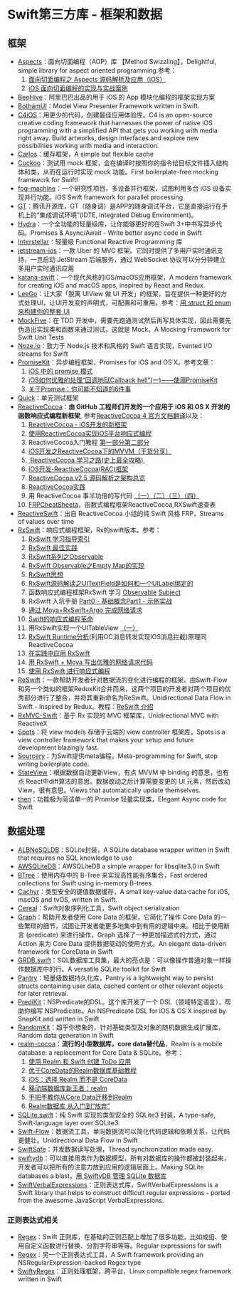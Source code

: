 # Swift第三方库 - 框架和数据
## 框架
- [Aspects][1]：面向切面编程（AOP）库 【Method Swizzling】，Delightful, simple library for aspect oriented programming.参考：
	1. [面向切面编程之 Aspects 源码解析及应用（iOS）][2]
	2. [iOS 面向切面编程的实现与实战案例][3]
- [BeeHive][4]：阿里巴巴出品的用于 iOS 的 App 模块化编程的框架实现方案
- [BothamUI][5]：Model View Presenter Framework written in Swift.
- [C4iOS][6]：用更少的代码，创建最佳应用体验库。C4 is an open-source creative coding framework that harnesses the power of native iOS programming with a simplified API that gets you working with media right away. Build artworks, design interfaces and explore new possibilities working with media and interaction.
- [Carlos][7]：缓存框架，A simple but flexible cache
- [Cuckoo][8]：测试用 mock 框架，会在编译时按照你的指令给目标文件插入结构体和类，从而在运行时实现 mock 功能。First boilerplate-free mocking framework for Swift!
- [fog-machine][9]：一个研究性项目，多设备并行框架，试图利用多台 iOS 设备实现并行功能。iOS Swift framework for parallel processing
- [GT][10]：腾讯开源库，GT（随身调）是APP的随身调试平台，它是直接运行在手机上的“集成调试环境”(IDTE, Integrated Debug Environment)。
- [Hydra][11]：一个全功能的轻量级库，让你能够更好的在Swift 3+中书写异步代码。Promises & Async/Await - Write better async code in Swift
- [Interstellar][12]：轻量级 Functional Reactive Programming 库
- [jetstream-ios][13]：一款 Uber 的 MVC 框架。它同时提供了多用户实时通讯支持，一旦启动 JetStream 后端服务，通过 WebSocket 协议可以分分钟建立多用户实时通讯应用
- [katana-swift][14]：一个现代风格的iOS/macOS应用框架，A modern framework for creating iOS and macOS apps, inspired by React and Redux.
- [LeeGo][15]：让大家「脱离 UIView 做 UI 开发」的框架，旨在提供一种更好的方式处理UI，让UI开发变的声明式，可配置和可重用。参考：[用 struct 和 enum 来构建你的整套 UI][16]
- [MockFive][17]：在 TDD 开发中，需要先跑通测试然后再写具体实现，因此需要先伪造出实现类和函数来通过测试，这就是 Mock。A Mocking Framework for Swift Unit Tests
- [Noze.io][18]：致力于 Node.js 技术和风格的 Swift 语言实现，Evented I/O streams for Swift
- [PromiseKit][19]：异步编程框架，Promises for iOS and OS X。参考文章：
	1. [iOS 中的 promise 模式][20]
	2. [iOS如何优雅的处理“回调地狱Callback hell”(一)——使用PromiseKit][21]
	3. [关于Promise：你可能不知道的6件事][22]
- [Quick][23]：单元测试框架
- [ReactiveCocoa][24]：**由 GitHub 工程师们开发的一个应用于 iOS 和 OS X 开发的函数响应式编程新框架**, 参考[ReactiveCocoa 4 官方文档翻译][25]以及：
	1. [ReactiveCocoa - iOS开发的新框架][26]
	2. [使用ReactiveCocoa实现iOS平台响应式编程][27]
	2. ReactiveCocoa入门教程 [第一部分][28][第二部分][29]
	3. [iOS开发之ReactiveCocoa下的MVVM（干货分享）][30]
	4. [ ReactiveCocoa 学习之路(史上最全攻略) ][31]
	5. [iOS开发-ReactiveCocoa(RAC)框架][32]
	6. [ReactiveCocoa v2.5 源码解析之架构总览][33]
	7. [ReactiveCocoa实践][34]
	8. 用 ReactiveCocoa 事半功倍的写代码 [（一）][35][（二）][36][（三）][37][（四）][38]
	9. [FRPCheatSheeta][39]，函数式编程框架ReactiveCocoa,RXSwift速查表
- [ReactiveSwift][40]：出自 ReactiveCocoa 小组的纯 Swift 风格 FRP，Streams of values over time
- [RxSwift][41]：响应式编程框架，Rx的swift版本。参考：
	1. [RxSwift 学习指导索引][42]
	2. [RxSwift 最佳实践][43]
	1. [RxSwift系列之Observable][44]
	2. [RxSwift Observable之Empty,Map的实现][45]
	3. [RxSwift思想][46]
	4. [RxSwift源码解读之UITextField是如何和一个UILabel绑定的][47]
	5. 函数响应式编程框架RxSwift 学习 [Observable][48] [Subject][49]
	6. RxSwift 入坑手册 [Part0 - 基础概念][50][Part1 - 示例实战][51]
	7. [通过 Moya+RxSwift+Argo 完成网络请求][52]
	8. [Swift的响应式编程革命][53]
	9. 用RxSwift实现一个UITableView [（一）][54]
	10. [RxSwift Runtime分析][55](利用OC消息转发实现IOS消息拦截)原理同ReactiveCocoa
	11. [在实践中应用 RxSwift][56]
	12. [用 RxSwift + Moya 写出优雅的网络请求代码][57]
	13. [使用 RxSwift 进行响应式编程][58]
- [ReSwift][59]：一款帮助开发者针对数据流的变化进行编程的框架。由Swift-Flow和另一个类似的框架ReduxKit合并而来，这两个项目的开发者对两个项目的优秀部分进行了整合，并将其重新命名为ReSwift。Unidirectional Data Flow in Swift - Inspired by Redux。教程：[ReSwift 介绍][60]
- [RxMVC-Swift][61]：基于 Rx 实现的 MVC 框架库，Unidirectional MVC with ReactiveX
- [Spots][62]：将 view models 存储于云端的 view controller 框架库，Spots is a view controller framework that makes your setup and future development blazingly fast.
- [Sourcery][63]：为Swift提供meta编程。Meta-programming for Swift, stop writing boilerplate code. 
- [StateView][64]：根据数据自动更新View，有点 MVVM 中 binding 的意思，也有点 React中diff算法的意思。数据改动之后计算需要变更的 UI 元素，然后改动 View，很有意思。Views that automatically update themselves.
- [then][65]：功能极为简洁单一的 Promise 轻量实现类，Elegant Async code for Swift

## 数据处理
- [ALBNoSQLDB][66]：SQLite封装，A SQLite database wrapper written in Swift that requires no SQL knowledge to use
- [AWSQLiteDB][67]：AWSQLiteDB a simple wrapper for libsqlite3.0 in Swift
- [BTree][68]：使用内存中的 B-Tree 来实现高性能有序集合，Fast ordered collections for Swift using in-memory B-trees
- [Cachyr][69]：类型安全的键值数据缓存，A small key-value data cache for iOS, macOS and tvOS, written in Swift.
- [Cereal][70]：Swift对象序列化工具，Swift object serialization
- [Graph][71]：帮助开发者使用 Core Data 的框架，它简化了操作 Core Data 的一些繁琐的细节，试图让开发者能更多地集中到有用的逻辑中来。相比于使用断言 (predicate) 来进行操作，Graph 选择了一种更加描述式的方式，通过 Action 来为 Core Data 提供数据驱动的使用方式。An elegant data-driven framework for CoreData in Swift
- [GRDB.swift][72]：SQL数据库工具集，最大的亮点是：可以像操作普通对象一样操作数据库中的行。A versatile SQLite toolkit for Swift
- [Pantry][73]：轻量级数据持久化库，Pantry is a lightweight way to persist structs containing user data, cached content or other relevant objects for later retrieval.
- [PrediKit][74]：NSPredicate的DSL。这个库开发了一个 DSL（领域特定语言），帮助你编写 NSPredicate。An NSPredicate DSL for iOS & OS X inspired by SnapKit and written in Swift
- [RandomKit][75]：超乎你想象的，针对基础类型及对象的随机数据生成扩展库，Random data generation in Swift
- [realm-cocoa][76]：**流行的小型数据库，core data替代品**，Realm is a mobile database: a replacement for Core Data & SQLite。参考：
	1. [使用 Realm 和 Swift 创建 ToDo 应用][77]
	2. [优于CoreData的Realm数据库基础教程][78]
	3. [iOS：选择 Realm 而不是 CoreData][79]
	4. [移动端数据库新王者：realm][80]
	5. [手把手教你从Core Data迁移到Realm][81]
	6. [Realm数据库 从入门到“放弃”][82]
- [SQLite.swift][83]：纯 Swift 实现的类型安全的 SQLite3 封装，A type-safe, Swift-language layer over SQLite3.
- [Swift-Flow][84]：数据流工具，单向数据流可以简化代码逻辑和依赖关系，让代码更健壮。Unidirectional Data Flow in Swift
- [SwiftSafe][85]：并发数据读写处理，Thread synchronization made easy.
- [swiftydb][86]：可以直接用类作为数据模型，所有对数据库的操作都被封装起来，开发者可以把所有的注意力放到应用的逻辑层面上。Making SQLite databases a blast，[用 SwiftyDB 管理 SQLite 数据库][87]
- [SwiftVerbalExpressions][88]：正则表达式库，SwiftVerbalExpressions is a Swift library that helps to construct difficult regular expressions - ported from the awesome JavaScript VerbalExpressions.

### 正则表达式相关
- [Regex][89]：Swift 正则库，在基础的正则匹配上增加了很多功能，比如成组、使用自定义函数进行替换、分割字符串等等。Regular expressions for swift
- [Regex][90]：另一个正则表达式工具，A Swift framework providing an NSRegularExpression-backed Regex type
- [SwiftyRegex][91]：正则处理框架，跨平台，Linux compatible regex framework written in Swift

[1]:	https://github.com/steipete/Aspects "Aspects"
[2]:	http://wereadteam.github.io/2016/06/30/Aspects/ "面向切面编程之 Aspects 源码解析及应用（iOS）"
[3]:	http://www.jianshu.com/p/978ac4f49828 "iOS 面向切面编程的实现与实战案例"
[4]:	https://github.com/alibaba/BeeHive "BeeHive"
[5]:	https://github.com/Karumi/BothamUI "BothamUI"
[6]:	https://github.com/C4Framework/C4iOS "C4iOS"
[7]:	https://github.com/WeltN24/Carlos "Carlos"
[8]:	https://github.com/SwiftKit/Cuckoo "Cuckoo"
[9]:	https://github.com/ngageoint/fog-machine "fog-machine"
[10]:	https://github.com/TencentOpen/GT "GT"
[11]:	https://github.com/malcommac/Hydra "Hydra"
[12]:	https://github.com/JensRavens/Interstellar "Interstellar"
[13]:	https://github.com/uber/jetstream-ios "jetstream-ios"
[14]:	https://github.com/BendingSpoons/katana-swift "katana-swift"
[15]:	https://github.com/wangshengjia/LeeGo "LeeGo"
[16]:	http://allblue.me/swift/2016/05/26/LeeGo-chinese-version/
[17]:	https://github.com/DeliciousRaspberryPi/MockFive "MockFive"
[18]:	https://github.com/NozeIO/Noze.io "Noze.io"
[19]:	https://github.com/mxcl/PromiseKit "PromiseKit"
[20]:	http://nathanli.cn/2015/11/15/ios-%E4%B8%AD%E7%9A%84-promise-%E6%A8%A1%E5%BC%8F/ "iOS 中的 promise 模式"
[21]:	http://www.jianshu.com/p/f060cfd52f17 "iOS如何优雅的处理“回调地狱Callback hell”(一)——使用PromiseKit"
[22]:	https://github.com/dwqs/blog/issues/1
[23]:	https://github.com/Quick/Quick "Quick"
[24]:	https://github.com/ReactiveCocoa/ReactiveCocoa "ReactiveCocoa"
[25]:	http://www.jianshu.com/p/226f33fcce51 "ReactiveCocoa 4 官方文档翻译"
[26]:	http://www.devtang.com/blog/2014/02/11/reactivecocoa-introduction
[27]:	http://www.itiger.me/?p=38
[28]:	http://www.cnblogs.com/tmacforever/p/4878180.html "ReactiveCocoa入门教程——第一部分(转)"
[29]:	http://www.cnblogs.com/tmacforever/p/4882462.html "ReactiveCocoa入门教程——第二部分(转)"
[30]:	http://www.cnblogs.com/ludashi/p/4925042.html "iOS开发之ReactiveCocoa下的MVVM（干货分享）"
[31]:	http://runningyoung.github.io/ios/ReactiveCocoa/ "ReactiveCocoa 学习之路(史上最全攻略)"
[32]:	http://yimouleng.com/2015/12/20/ios-ReactiveCocoa/ "iOS开发-ReactiveCocoa(RAC)框架"
[33]:	http://blog.leichunfeng.com/blog/2015/12/25/reactivecocoa-v2-dot-5-yuan-ma-jie-xi-zhi-jia-gou-zong-lan/ "ReactiveCocoa v2.5 源码解析之架构总览"
[34]:	http://beice1990.duapp.com/reactivecocoashi-jian/ "ReactiveCocoa实践"
[35]:	http://fengjian0106.github.io/2016/04/17/The-Power-Of-Composition-In-FRP-Part-1/ "用 ReactiveCocoa 事半功倍的写代码（一）"
[36]:	http://fengjian0106.github.io/2016/04/26/The-Power-Of-Composition-In-FRP-Part-2/ "用 ReactiveCocoa 事半功倍的写代码（二）"
[37]:	http://fengjian0106.github.io/2016/04/28/The-Power-Of-Composition-In-FRP-Part-3/ "用 ReactiveCocoa 事半功倍的写代码（三）"
[38]:	http://fengjian0106.github.io/2016/05/03/The-Power-Of-Composition-In-FRP-Part-4/ "用 ReactiveCocoa 事半功倍的写代码（四）"
[39]:	https://github.com/aiqiuqiu/FRPCheatSheeta "FRPCheatSheeta"
[40]:	https://github.com/ReactiveCocoa/ReactiveSwift "ReactiveSwift"
[41]:	https://github.com/ReactiveX/RxSwift "RxSwift"
[42]:	http://t.swift.gg/d/2-rxswift
[43]:	https://github.com/ipader/SwiftGuide/wiki/RxSwift%20%E6%9C%80%E4%BD%B3%E5%AE%9E%E8%B7%B5 "RxSwift 最佳实践"
[44]:	http://fengdeng.github.io/blog/2016/01/12/rxswiftxi-lie-zhi-observable/ "RxSwift系列之Observable"
[45]:	http://fengdeng.github.io/blog/2016/01/13/rxswift-observablezhi-just/ "RxSwift Observable之Empty,Map的实现"
[46]:	http://fengdeng.github.io/blog/2016/01/19/rxswiftsi-xiang/ "RxSwift思想"
[47]:	http://fengdeng.github.io/blog/2016/01/22/rxswift-dao-di-[?]-ge-uitextfieldshi-ru-he-he-[?]-ge-uilabelbang-ding-de/ "RxSwift源码解读之UITextField是如何和一个UILabel绑定的"
[48]:	http://www.jianshu.com/p/2351ba7f22e4 "函数响应式编程框架RxSwift 学习——Observable"
[49]:	http://www.jianshu.com/p/209cae2a54a1 "函数响应式编程框架RxSwift 学习——Subject"
[50]:	http://blog.callmewhy.com/2015/09/21/rxswift-getting-started-0/ "RxSwift 入坑手册 Part0 - 基础概念"
[51]:	http://blog.callmewhy.com/2015/09/23/rxswift-getting-started-1/ "RxSwift 入坑手册 Part1 - 示例实战"
[52]:	http://blog.callmewhy.com/2015/11/01/moya-rxswift-argo-lets-go/ "通过 Moya+RxSwift+Argo 完成网络请求"
[53]:	http://mp.weixin.qq.com/s?__biz=MzA3ODg4MDk0Ng==&mid=2651112245&idx=1&sn=6536b90c09651380ec2009eb46ed9281#rd
[54]:	http://www.jianshu.com/p/d57ff2b3e0d4 "【RxSwift系列】用RxSwift实现一个UITableView（一）"
[55]:	http://www.jianshu.com/p/77acd1bba906
[56]:	http://swift.gg/2016/07/08/using-rxswift-in-practice/ "在实践中应用 RxSwift"
[57]:	http://liuduo.me/2016/07/24/rxswiftmoyanetwork/ "用 RxSwift + Moya 写出优雅的网络请求代码"
[58]:	https://realm.io/cn/news/altconf-scott-gardner-reactive-programming-with-rxswift/
[59]:	https://github.com/ReSwift/ReSwift "ReSwift"
[60]:	http://limboy.me/tech/2016/12/04/reswift-analyze.html
[61]:	https://github.com/Hardtack/RxMVC-Swift "RxMVC-Swift"
[62]:	https://github.com/hyperoslo/Spots "Spots"
[63]:	https://github.com/krzysztofzablocki/Sourcery "Sourcery"
[64]:	https://github.com/sahandnayebaziz/StateView "StateView"
[65]:	https://github.com/s4cha/then "then"
[66]:	https://github.com/AaronBratcher/ALBNoSQLDB
[67]:	https://github.com/adow/AWSQLiteDB "AWSQLiteDB"
[68]:	https://github.com/lorentey/BTree "BTree"
[69]:	https://github.com/YR/Cachyr "Cachyr"
[70]:	https://github.com/Weebly/Cereal "Cereal"
[71]:	https://github.com/CosmicMind/Graph "Graph"
[72]:	https://github.com/groue/GRDB.swift "GRDB.swift"
[73]:	https://github.com/nickoneill/Pantry "Pantry"
[74]:	https://github.com/KrakenDev/PrediKit "PrediKit"
[75]:	https://github.com/nvzqz/RandomKit "RandomKit"
[76]:	https://github.com/realm/realm-cocoa "realm-cocoa"
[77]:	http://swift.gg/2015/12/08/building-a-todo-app-using-realm-and-swift/ "使用 Realm 和 Swift 创建 ToDo 应用"
[78]:	http://www.cnblogs.com/jgCho/p/5286444.html "优于CoreData的Realm数据库基础教程"
[79]:	http://swift.gg/2015/12/08/ios-realm-instead-of-coredata/ "iOS：选择 Realm 而不是 CoreData"
[80]:	http://www.jianshu.com/p/2b4388cf2a2d "移动端数据库新王者：realm"
[81]:	http://www.jianshu.com/p/d79b2b1bfa72 "手把手教你从Core Data迁移到Realm"
[82]:	https://halfrost.com/realm_ios/
[83]:	https://github.com/stephencelis/SQLite.swift "SQLite.swift"
[84]:	https://github.com/Swift-Flow/Swift-Flow "Swift-Flow"
[85]:	https://github.com/nodes-ios/SwiftSafe "SwiftSafe"
[86]:	https://github.com/Oyvindkg/swiftydb "swiftydb"
[87]:	http://swift.gg/2016/05/17/swiftydb/ "用 SwiftyDB 管理 SQLite 数据库"
[88]:	https://github.com/VerbalExpressions/SwiftVerbalExpressions "SwiftVerbalExpressions"
[89]:	https://github.com/crossroadlabs/Regex "Regex"
[90]:	https://github.com/sharplet/Regex "Regex"
[91]:	https://github.com/maxadamski/SwiftyRegex "SwiftyRegex"